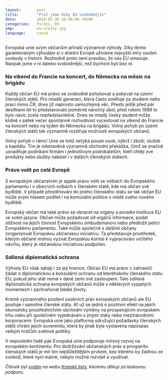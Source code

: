 ```yaml
---
layout:       post
title:        "Proč jsme díky EU svobodnější"
date:         2019-05-30 10:00:00 +0100
categories:   Piráti, EU
img:          eu-vlajky.jpg
language:     czech
---
```


Evropská unie svým občanům přináší významné výhody. Díky těmto garantovaným výhodám si v dnešní Evropě užíváme nejvyšší míry osobní svobody v historii. Rozhodně proto není pravdou, že nás EU omezuje. Naopak jsme v ní daleko svobodnější, než bychom byli bez ní.

<!--more-->

### Na víkend do Francie na koncert, do Německa na měsíc na brigádu

Každý občan EU má právo se svobodně pohybovat a pobývat na území členských států. Pro mladší generaci, která často směřuje za studiem nebo prací mimo ČR, dnes již naprosto samozřejmá věc. Přesto ještě před pár desítkami let to představovalo poměrně náročný úkol, před rokem 1989 to bylo navíc zcela nepředstavitelné. Dnes se mladý český student může klidně v pátek večer spontánně rozhodnout vycestovat na víkend do Francie na koncert nebo na týden do Německa na brigádu. Volný pohyb po území členských států tak významně rozšiřuje možnosti evropských občanů.

Volný pohyb v rámci Unie se totiž netýká pouze osob, nýbrž i zboží, služeb a kapitálu. Tím je odstraněná významná obchodní překážka, čímž se značně usnadňuje podnikání firmám i jednotlivým podnikatelům, kteří chtějí své produkty nebo služby nabízet i v dalších členských státech.

### Právo volit po celé Evropě

S evropským občanstvím je spjaté právo volit ve volbách do Evropského parlamentu i v obecních volbách v členském státě, kde má občan své bydliště. V případě přestěhování do jiného členského státu se tak občan EU může svým hlasem podílet i na komunální politice v místě svého nového bydliště.

Evropský občan má také právo se obracet na orgány a poradní instituce EU ve svém jazyce. Občan může požadovat od orgánů informace, podat stížnost na jejich činnost Evropskému ombudsmanovi nebo předložit petici Evropskému parlamentu. Také může společně s dalšími občany zorganizovat Evropskou občanskou iniciativu. Ta představuje prostředek, kterým občané mohou vyzvat Evropskou komisi k vypracování určitého návrhu, který je občanskou iniciativou podpořen.

### Sdílená diplomatická ochrana

Výhody EU však sahají i za její hranice. Občan EU má právo v zahraničí žádat o diplomatickou a konzulární ochranu od kteréhokoliv členského státu EU, pokud jeho stát nemá v dané zemi své zastoupení. Tato sdílená diplomatická ochrana evropských občanů může v některých vypjatých momentech i zachraňovat lidské životy. 

Kromě významného posílení osobních práv evropských občanů ale EU posiluje i samotné členské státy. Ať už se jedná o pozitivní efekt na jejich ekonomiky prostřednictvím obchodní výměny na prosperujícím evropském trhu nebo při společném vyjednávání s jinými státy nebo mezinárodními korporacemi. Evropská unie jako platforma sdružující požadavky členských států chrání jejich suverenitu, která by jinak byla vystavena napospas velkým hráčům světové politiky.

V neposlední řadě pak Evropská unie podporuje mírový rozvoj na evropském kontinentu. Pro dodržování občanských práv a prosperitu členských států je mír tím nejdůležitějším prvkem, bez kterého by žádnou ze svobod, které nyní máme, nebylo možné rozvíjet a využívat.

*Článek byl [vydán](https://www.krajskelisty.cz/praha/21864-bez-miru-v-evrope-by-nam-vsechny-svobody-a-prava-byly-k-nicemu-s-piratem-na-palubu-eu.htm) na webu [Krajské listy](https://www.krajskelisty.cz/), kterému děkuji za laskavou podporu.*
